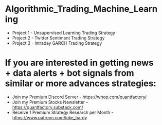 # Algorithmic_Trading_Machine_Learning

* Project 1 - Unsupervised Learning Trading Strategy
* Project 2 - Twitter Sentiment Trading Strategy
* Project 3 - Intraday GARCH Trading Strategy

# If you are interested in getting news + data alerts + bot signals from similar or more advances strategies:
* Join my Premium Discord Server - https://whop.com/quantfactory/
* Join my Premium Stocks Newsletter - https://quantfactory.substack.com/
* Receive 1 Premium Strategy Research per Month - https://www.patreon.com/luke_hardy
